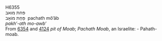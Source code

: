 <body>
  <p>H6355<br>  פּחת מואב  <br> פַּחַת מוֹאָב  ‎  pachath mô‘âb  <br><i>pakh‘-ath</i> <i>mo-awb‘ </i><br>From <a href="h6354.htm">6354</a> and <a href="h4124.htm">4124</a>  <i>pit</i> <i>of</i> <i>Moab</i>; <i>Pachath</i> <i>Moab</i>, an Israelite: - Pahath-moab.<br></p>
 </body>